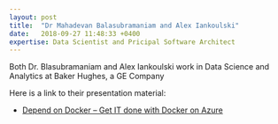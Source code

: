 ```yaml
---
layout: post
title:  "Dr Mahadevan Balasubramaniam and Alex Iankoulski"
date:   2018-09-27 11:48:33 +0400
expertise: Data Scientist and Pricipal Software Architect
---
```


Both Dr. Blasubramaniam and Alex Iankoulski work in Data Science and Analytics at Baker Hughes, a GE Company

Here is a link to their presentation material:

- [Depend on Docker – Get IT done with Docker on Azure](https://devintxcontent.blob.core.windows.net/showcontent/Speaker%20Presentations%20Fall%202018/DependOnDocker-MicrosoftAzureAiConf-LasVegas-20181105%20(2).pdf)
